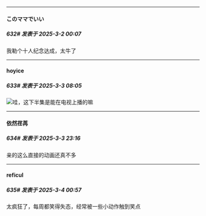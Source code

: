 ﻿
*****

####  このママでいい  
##### 632#       发表于 2025-3-2 00:07

我勒个十人纪念达成，太牛了


*****

####  hoyice  
##### 633#       发表于 2025-3-3 08:05

<img src="https://static.saraba1st.com/image/smiley/face2017/174.png" referrerpolicy="no-referrer">哇，这下半集是能在电视上播的嘛


*****

####  依然荏苒  
##### 634#       发表于 2025-3-3 23:16

亲的这么直接的动画还真不多


*****

####  reficul  
##### 635#       发表于 2025-3-4 00:57

太疯狂了，每周都笑得失态，经常被一些小动作触到笑点

